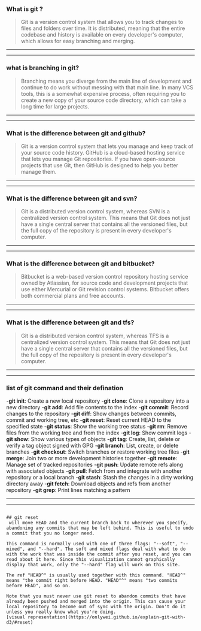 ### What is git ?
>Git is a version control system that allows you to track changes to files and folders over time. It is distributed, meaning that the entire codebase and history is available on every developer's computer, which allows for easy branching and merging.
---
---
### what is branching in git?
>Branching means you diverge from the main line of development and continue to do work without messing with that main line. In many VCS tools, this is a somewhat expensive process, often requiring you to create a new copy of your source code directory, which can take a long time for large projects.
---
---
### What is the difference between git and github?
>Git is a version control system that lets you manage and keep track of your source code history. GitHub is a cloud-based hosting service that lets you manage Git repositories. If you have open-source projects that use Git, then GitHub is designed to help you better manage them.
---
---
### What is the difference between git and svn?
>Git is a distributed version control system, whereas SVN is a centralized version control system. This means that Git does not just have a single central server that contains all the versioned files, but the full copy of the repository is present in every developer's computer.  
---
---
### What is the difference between git and bitbucket?
>Bitbucket is a web-based version control repository hosting service owned by Atlassian, for source code and development projects that use either Mercurial or Git revision control systems. Bitbucket offers both commercial plans and free accounts.
---
---
### What is the difference between git and tfs?
>Git is a distributed version control system, whereas TFS is a centralized version control system. This means that Git does not just have a single central server that contains all the versioned files, but the full copy of the repository is present in every developer's computer.
---
---
### list of git command and their defination
-**git init**: Create a new local repository
-**git clone**: Clone a repository into a new directory
-**git add**: Add file contents to the index
-**git commit**: Record changes to the repository
-**git diff**: Show changes between commits, commit and working tree, etc
-**git reset**: Reset current HEAD to the specified state
-**git status**: Show the working tree status
-**git rm**: Remove files from the working tree and from the index
-**git log**: Show commit logs
-**git show**: Show various types of objects
-**git tag**: Create, list, delete or verify a tag object signed with GPG
-**git branch**: List, create, or delete branches
-**git checkout**: Switch branches or restore working tree files
-**git merge**: Join two or more development histories together
-**git remote**: Manage set of tracked repositories
-**git push**: Update remote refs along with associated objects
-**git pull**: Fetch from and integrate with another repository or a local branch
-**git stash**: Stash the changes in a dirty working directory away
-**git fetch**: Download objects and refs from another repository
-**git grep**: Print lines matching a pattern

---
---

```

## git reset
 will move HEAD and the current branch back to wherever you specify, abandoning any commits that may be left behind. This is useful to undo a commit that you no longer need.

This command is normally used with one of three flags: "--soft", "--mixed", and "--hard". The soft and mixed flags deal with what to do with the work that was inside the commit after you reset, and you can read about it here. Since this visualization cannot graphically display that work, only the "--hard" flag will work on this site.

The ref "HEAD^" is usually used together with this command. "HEAD^" means "the commit right before HEAD. "HEAD^^" means "two commits before HEAD", and so on.

Note that you must never use git reset to abandon commits that have already been pushed and merged into the origin. This can cause your local repository to become out of sync with the origin. Don't do it unless you really know what you're doing.
[visual representation](https://onlywei.github.io/explain-git-with-d3/#reset)
```